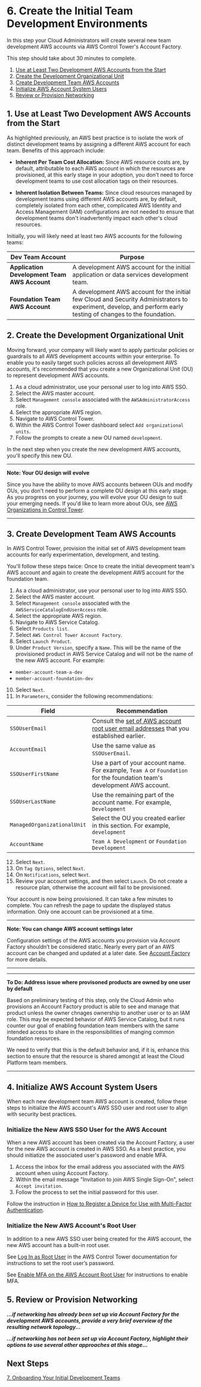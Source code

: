 # 6. Create the Initial Team Development Environments

In this step your Cloud Administrators will create several new team development AWS accounts via AWS Control Tower's Account Factory.

This step should take about 30 minutes to complete.

1. [Use at Least Two Development AWS Accounts from the Start](#1-use-at-least-two-development-aws-accounts-from-the-start)
2. [Create the Development Organizational Unit](#2-create-the-development-organizational-unit)
3. [Create Development Team AWS Accounts](#3-create-development-team-aws-accounts)
4. [Initialize AWS Account System Users](#4-initialize-aws-account-system-users)
5. [Review or Provision Networking](#5-review-or-provision-networking)

## 1. Use at Least Two Development AWS Accounts from the Start

As highlighted previously, an AWS best practice is to isolate the work of distinct development teams by assigning a different AWS account for each team. Benefits of this approach include:

* **Inherent Per Team Cost Allocation:** Since AWS resource costs are, by default, attributable to each AWS account in which the resources are provisioned, at this early stage in your adoption, you don't need to force development teams to use cost allocation tags on their resources.

* **Inherent Isolation Between Teams:** Since cloud resources managed by development teams using different AWS accounts are, by default, completely isolated from each other, complicated AWS Identity and Access Management (IAM) configurations are not needed to ensure that development teams don't inadvertently impact each other's cloud resources.

Initially, you will likely need at least two AWS accounts for the following teams:

|Dev Team Account|Purpose|
|----------------|-------|
|**Application Development Team AWS Account**|A development AWS account for the initial application or data services development team.|
|**Foundation Team AWS Account**|A development AWS account for the initial few Cloud and Security Administrators to experiment, develop, and perform early testing of changes to the foundation.|

## 2. Create the Development Organizational Unit

Moving forward, your company will likely want to apply particular policies or guardrails to all AWS development accounts within your enterprise.  To enable you to easily target such policies across all development AWS accounts, it's recommended that you create a new Organizational Unit (OU) to represent development AWS accounts.

1. As a cloud administrator, use your personal user to log into AWS SSO.
2. Select the AWS master account.
3. Select `Management console` associated with the `AWSAdministratorAccess` role.
4. Select the appropriate AWS region.
5. Navigate to AWS Control Tower.
6. Within the AWS Control Tower dashboard select `Add organizational units`.  
7. Follow the prompts to create a new OU named `development`.

In the next step when you create the new development AWS accounts, you'll specify this new OU.

---
**Note: Your OU design will evolve** 

Since you have the ability to move AWS accounts between OUs and modify OUs, you don't need to perform a complete OU design at this early stage. As you progress on your journey, you will evolve your OU design to suit your emerging needs.  If you'd like to learn more about OUs, see [AWS Organizations in Control Tower](https://docs.aws.amazon.com/controltower/latest/userguide/organizations.html).

---

## 3. Create Development Team AWS Accounts

In AWS Control Tower, provision the initial set of AWS development team accounts for early experimentation, development, and testing. 

You'll follow these steps twice: Once to create the initial deveopment team's AWS account and again to create the development AWS account for the foundation team.

1. As a cloud administrator, use your personal user to log into AWS SSO.
2. Select the AWS master account.
3. Select `Management console` associated with the `AWSServiceCatalogEndUserAccess` role.
4. Select the appropriate AWS region.
5. Navigate to AWS Service Catalog.
6. Select `Products list`.
7. Select `AWS Control Tower Account Factory`.
8. Select `Launch Product`.
9. Under `Product Version`, specify a `Name`. This will be the name of the provisioned product in AWS Service Catalog and will not be the name of the new AWS account. For example:
  * `member-account-team-a-dev`
  * `member-account-foundation-dev`
10. Select `Next`.
11. In `Parameters`, consider the following recommendations:

|Field|Recommendation|
|-----|---------------|
|`SSOUserEmail`|Consult the [set of AWS account root user email addresses](2-2-create-master-aws-account.md#3-prepare-email-distribution-lists-for-new-aws-accounts) that you established earlier.|
|`AccountEmail`|Use the same value as `SSOUserEmail`.|
|`SSOUserFirstName`|Use a part of your account name. For example, `Team A` or `Foundation` for the foundation team's development AWS account.|
|`SSOUserLastName`|Use the remaining part of the account name. For example, `Development`|
|`ManagedOrganizationalUnit`|Select the OU you created earlier in this section. For example, `development`|
|`AccountName`|`Team A Development` or `Foundation Development`|

12. Select `Next`.
13. On `Tag Options`, select `Next`.
14. On `Notifications`, select `Next`.
15. Review your account settings, and then select `Launch`. Do not create a resource plan, otherwise the account will fail to be provisioned.

Your account is now being provisioned. It can take a few minutes to complete. You can refresh the page to update the displayed status information. Only one account can be provisioned at a time.

----
**Note: You can change AWS account settings later**

Configuration settings of the AWS accounts you provision via Account Factory shouldn’t be considered static.  Nearly every part of an AWS account can be changed and updated at a later date. See [Account Factory](https://docs.aws.amazon.com/controltower/latest/userguide/account-factory.html) for more details.

---

---
**To Do: Address issue where provisoned products are owned by one user by default**

Based on preliminary testing of this step, only the Cloud Admin who provisions an Account Factory product is able to see and manage that product unless the owner chnages ownership to another user or to an IAM role. This may be expected behavior of AWS Service Catalog, but it runs counter our goal of enabling foundation team members with the same intended access to share in the responsibilities of manging common foundation resources.

We need to verify that this is the default behavior and, if it is, enhance this section to ensure that the resource is shared amongst at least the Cloud Platform team members.

---

## 4. Initialize AWS Account System Users

When each new development team AWS account is created, follow these steps to initialize the AWS account's AWS SSO user and root user to align with security best practices.

### Initialize the New AWS SSO User for the AWS Account
When a new AWS account has been created via the Account Factory, a user for the new AWS account is created in AWS SSO. As a best practice, you should initiatize the associated user's password and enable MFA. 

1. Access the inbox for the email address you associated with the AWS account when using Account Factory.
2. Within the email message "Invitation to join AWS Single Sign-On", select `Accept invitation`.
3. Follow the process to set the initial password for this user.

Follow the instruction in [How to Register a Device for Use with Multi-Factor Authentication](https://docs.aws.amazon.com/singlesignon/latest/userguide/user-device-registration.html).

### Initialize the New AWS Account's Root User

In addition to a new AWS SSO user being created for the AWS account, the new AWS account has a built-in root user.  

See [Log In as Root User](https://docs.aws.amazon.com/controltower/latest/userguide/best-practices.html#root-login) in the AWS Control Tower documentation for instructions to set the root user’s password.

See [Enable MFA on the AWS Account Root User](https://docs.aws.amazon.com/IAM/latest/UserGuide/id_root-user.html#id_root-user_manage_mfa) for instructions to enable MFA.

## 5. Review or Provision Networking

***...if networking has already been set up via Account Factory for the development AWS accounts, provide a very brief overview of the resulting network topology...***

***...if networking has not been set up via Account Factory, highlight their options to use several other approaches at this stage...***

## Next Steps

[7. Onboarding Your Initial Development Teams](2-7-onboard-dev-teams.md)
